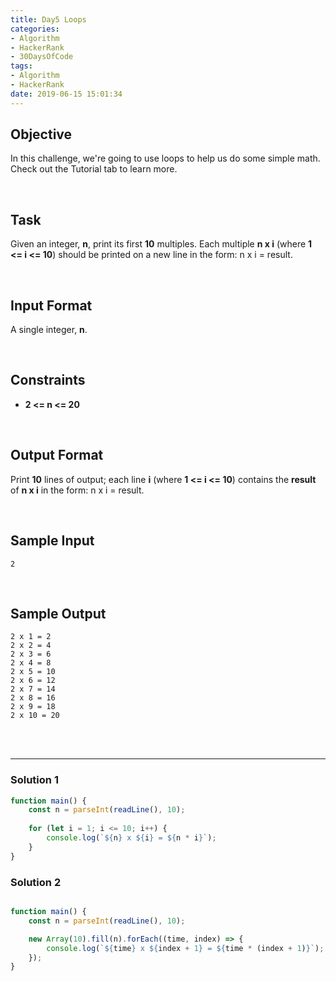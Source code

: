 ```yaml
---
title: Day5 Loops
categories:
- Algorithm
- HackerRank
- 30DaysOfCode
tags:
- Algorithm
- HackerRank
date: 2019-06-15 15:01:34
---
```


## Objective

In this challenge, we're going to use loops to help us do some simple math. Check out the Tutorial tab to learn more.

<br/>

## Task

Given an integer, **n**, print its first **10** multiples. Each multiple **n x i** (where **1 <= i <= 10**) should be printed on a new line in the form: n x i = result.

<!-- more -->
<br/>

## Input Format

A single integer, **n**.

<br/>

## Constraints
   
- **2 <= n <= 20**

<br/>

## Output Format

Print **10** lines of output; each line **i** (where **1 <= i <= 10**) contains the **result** of **n x i** in the form: 
n x i = result.

<br/>

## Sample Input

```
2
```

<br/>

## Sample Output

```
2 x 1 = 2
2 x 2 = 4
2 x 3 = 6
2 x 4 = 8
2 x 5 = 10
2 x 6 = 12
2 x 7 = 14
2 x 8 = 16
2 x 9 = 18
2 x 10 = 20
```

<br/>
<br/>

---

### Solution 1
```javascript
function main() {
    const n = parseInt(readLine(), 10);
    
    for (let i = 1; i <= 10; i++) {
        console.log(`${n} x ${i} = ${n * i}`);
    }
}

```


### Solution 2

```javascript

function main() {
    const n = parseInt(readLine(), 10);

    new Array(10).fill(n).forEach((time, index) => {
        console.log(`${time} x ${index + 1} = ${time * (index + 1)}`);
    });
}

```
